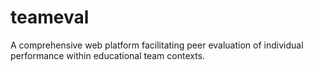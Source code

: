 # teameval
A comprehensive web platform facilitating peer evaluation of individual performance within educational team contexts.
